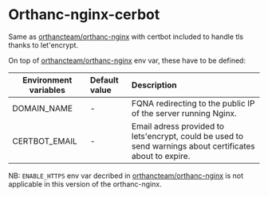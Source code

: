 <!--
SPDX-FileCopyrightText: 2022 - 2024 Orthanc Team SRL <info@orthanc.team>

SPDX-License-Identifier: CC0-1.0
-->

# Orthanc-nginx-cerbot

Same as [orthancteam/orthanc-nginx](https://hub.docker.com/r/orthancteam/orthanc-nginx) with certbot included to handle tls thanks to let'encrypt.

On top of [orthancteam/orthanc-nginx](https://hub.docker.com/r/orthancteam/orthanc-nginx) env var, these have to be defined:


| Environment variables      | Default value                              | Description                                                                                                     |
|----------------------------|:-------------------------------------------|:----------------------------------------------------------------------------------------------------------------|
| DOMAIN_NAME                | -                                          | FQNA redirecting to the public IP of the server running Nginx.                                                  |
| CERTBOT_EMAIL              | -                                          | Email adress provided to lets'encrypt, could be used to send warnings about certificates about to expire.       |

NB: `ENABLE_HTTPS` env var decribed in [orthancteam/orthanc-nginx](https://hub.docker.com/r/orthancteam/orthanc-nginx) is not applicable in this version of the orthanc-nginx.